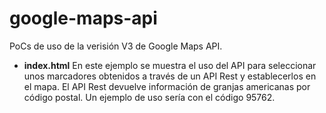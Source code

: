 # google-maps-api
PoCs de uso de la verisión V3 de Google Maps API.

* **index.html** En este ejemplo se muestra el uso del API para seleccionar unos marcadores obtenidos 
a través de un API Rest y establecerlos en el mapa. El API Rest devuelve información de granjas americanas por 
código postal. Un ejemplo de uso sería con el código 95762. 
